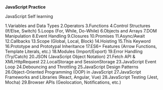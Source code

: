 **JavaScript Practice**

JavaScript Self learning


1.Variables and Data Types
2.Operators
3.Functions
4.Control Structures (If/Else, Switch)
5.Loops (For, While, Do-While)
6.Objects and Arrays
7.DOM Manipulation
8.Event Handling
9.Closures
10.Promises
11.Async/Await
12.Callbacks
13.Scope (Global, Local, Block)
14.Hoisting
15.This Keyword
16.Prototype and Prototypal Inheritance
17.ES6+ Features (Arrow Functions, Template Literals, etc.)
18.Modules (Import/Export)
19.Error Handling (Try/Catch)
20.JSON (JavaScript Object Notation)
21.Fetch API & XMLHttpRequest
22.LocalStorage and SessionStorage
23.JavaScript Event Loop
24.Debouncing and Throttling
25.JavaScript Design Patterns
26.Object-Oriented Programming (OOP) in JavaScript
27.JavaScript Frameworks and Libraries (React, Angular, Vue)
28.JavaScript Testing (Jest, Mocha)
29.Browser APIs (Geolocation, Notifications, etc.)
